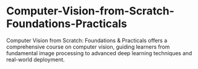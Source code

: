 # Computer-Vision-from-Scratch-Foundations-Practicals
Computer Vision from Scratch: Foundations &amp; Practicals offers a comprehensive course on computer vision, guiding learners from fundamental image processing to advanced deep learning techniques and real-world deployment.
